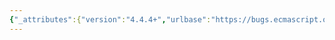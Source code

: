 ```yaml
---
{"_attributes":{"version":"4.4.4+","urlbase":"https://bugs.ecmascript.org/","maintainer":"dherman@mozilla.com"},"bug":{"bug_id":4500,"creation_ts":"2015-08-21 14:12:00 -0700","short_desc":"15.2.1.16.3 ResolveExport: Typo \"exportName\"","delta_ts":"2015-10-04 17:20:39 -0700","product":"ECMA-262 Edition 6","component":"editorial issues","version":"unspecified","rep_platform":"All","op_sys":"All","bug_status":"RESOLVED","resolution":"FIXED","priority":"Normal","bug_severity":"normal","everconfirmed":true,"reporter":{"uid":"andrebargull","name":"André Bargull"},"assigned_to":{"uid":"allen","name":"Allen Wirfs-Brock"},"cc":"brterlso","long_desc":[{"commentid":14661,"comment_count":0,"who":{"uid":"andrebargull","name":"André Bargull"},"bug_when":"2015-08-21 14:12:18 -0700","thetext":"15.2.1.16.3 ResolveExport( exportName, resolveSet, exportStarSet ) Concrete Method\n\nStep 10.f.ii.2: Typo \"[[exportName]]\" -> \"[[bindingName]]\""},{"commentid":14794,"comment_count":1,"who":{"uid":"brterlso","name":"Brian Terlson"},"bug_when":"2015-10-04 17:20:39 -0700","thetext":"Fixed in ES2016 Draft."}]}}
---
```

